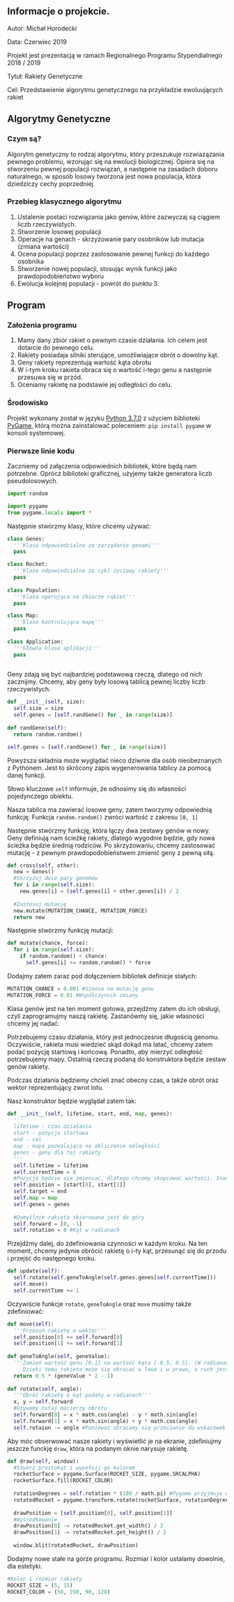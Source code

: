 ## Informacje o projekcie.

Autor: Michał Horodecki

Data: Czerwiec 2019

Projekt jest prezentacją w ramach Regionalnego Programu Stypendialnego 2018 / 2019

Tytuł: Rakiety Genetyczne

Cel: Przedstawienie algorytmu genetycznego na przykładzie ewoluujących rakiet

## Algorytmy Genetyczne

### Czym są?

Algorytm genetyczny to rodzaj algorytmu, który przeszukuje rozwiazązania pewnego problemu, wzorując się na ewolucji biologicznej.
Opiera się na stworzeniu pewnej populacji rozwiązań, a następnie na zasadach doboru naturalnego, w sposób losowy tworzona jest nowa populacja, która dziedziczy cechy poprzedniej.

### Przebieg klasycznego algorytmu

1. Ustalenie postaci rozwiązania jako genów, które zazwyczaj są ciągiem liczb rzeczywistych.
2. Stworzenie losowej populacji
3. Operacje na genach - skrzyżowanie pary osobników lub mutacja (zmiana wartości)
4. Ocena populacji poprzez zastosowanie pewnej funkcji do każdego osobnika
5. Stworzenie nowej populacji, stosując wynik funkcji jako prawdopodobieństwo wyboru
6. Ewolucja kolejnej populacji - powrót do punktu 3.




## Program

### Założenia programu

1. Mamy dany zbiór rakiet o pewnym czasie działania. Ich celem jest dotarcie do pewnego celu.
2. Rakiety posiadaja silniki sterujące, umożliwiające obrót o dowolny kąt.
3. Geny rakiety reprezentują wartość kąta obrotu
4. W i-tym kroku rakieta obraca się o wartość i-tego genu a następnie przesuwa się w przód.
5. Oceniamy rakietę na podstawie jej odległości do celu.



### Środowisko 
Projekt wykonany został w języku [Python 3.7.0](python.org) z użyciem biblioteki [PyGame](pygame.org), którą można zainstalować poleceniem: `pip install pygame` w konsoli systemowej.


### Pierwsze linie kodu

Zaczniemy od załączenia odpowiednich bibliotek, które będą nam potrzebne.
Oprócz biblioteki graficznej, użyjemy także generatora liczb pseudolosowych.

```python
import random

import pygame
from pygame.locals import *
```

Następnie stwórzmy klasy, które chcemy używać:

```python
class Genes:
  '''Klasa odpowiedzialna za zarządanie genami'''
  pass

class Rocket:
  '''Klasa odpowiedzialna za cykl życiowy rakiety'''
  pass
  
class Population:
  '''Klasa operująca na zbiorze rakiet'''
  pass

class Map:
  '''Klasa kontrolująca mapę'''
  pass
  
class Application:
  '''Główna klasa aplikacji'''
  pass
 
```

Geny zdają się być najbardziej podstawową rzeczą, dlatego od nich zacznijmy.
Chcemy, aby geny były losową tablicą pewnej liczby liczb rzeczywistych.

```python
def __init__(self, size):
  self.size = size
  self.genes = [self.randGene() for _ in range(size)]
  
def randGene(self):
  return random.random()
```

```python
self.genes = [self.randGene() for _ in range(size)]
```
Powyższa składnia może wyglądać nieco dziwnie dla osób nieobeznanych z Pythonem.
Jest to skrócony zapis wygenerowania tablicy za pomocą danej funkcji.

Słowo kluczowe `self` informuje, że odnosimy się do własności pojedynczego obiektu.

Nasza tablica ma zawierać losowe geny, zatem tworzymy odpowiednią funkcję.
Funkcja `random.random()` zwróci wartość z zakresu `[0, 1]`

Następnie stwórzmy funkcję, która łączy dwa zestawy genów w nowy.
Geny definiują nam ścieżkę rakiety, dlatego wygodnie będzie, gdy nowa ścieżka będzie średnią rodziców.
Po skrzyżowaniu, chcemy zastosować mutację - z pewnym prawdopodobieństwem zmienić geny z pewną siłą.

```python
def cross(self, other):
  new = Genes()
  #Skrzyżuj dwie pary genomów
  for i in range(self.size):
    new.genes[i] = (self.genes[i] + other.genes[i]) / 2
  
  #Zastosuj mutację
  new.mutate(MUTATION_CHANCE, MUTATION_FORCE)
  return new
```

Następnie stwórzmy funkcję mutacji:
```python
def mutate(chance, force):
  for i in range(self.size):
    if random.random() < chance:
      self.genes[i] += random.random() * force
```

Dodajmy zatem zaraz pod dołączeniem bibliotek definicje stałych:
```python
MUTATION_CHANCE = 0.001 #Szansa na mutację genu
MUTATION_FORCE = 0.01 #Współczynnik zmiany
```

Klasa genów jest na ten moment gotowa, przejdźmy zatem do ich obsługi, czyli zaprogramujmy naszą rakietę.
Zastanówmy się, jakie własności chcemy jej nadać.

Potrzebujemy czasu działania, który jest jednocześnie długością genomu.
Oczywiście, rakieta musi wiedzieć skąd dokąd ma latać, chcemy zatem podać pozycję startową i końcową.
Ponadto, aby mierzyć odległość potrzebujemy mapy. 
Ostatnią rzeczą podaną do konstruktora będzie zestaw genów rakiety.

Podczas działania będziemy chcieli znać obecny czas, a także obrót oraz wektor reprezentujący zwrot lotu.

Nasz konstruktor będzie wyglądał zatem tak:

```python
def __init__(self, lifetime, start, end, map, genes):
  '''
  lifetime - czas działania
  start - pozycja startowa
  end - cel
  map - mapa pozwalająca na obliczenie odległości
  genes - geny dla tej rakiety
  '''
  self.lifetime = lifetime
  self.currentTime = 0
  #Pozycja będzie sie zmieniać, dlatego chcemy skopiować wartości. Inaczej wszystkie rakiety miałyby tę samą pozycję
  self.position = [start[0], start[1]]
  self.target = end
  self.map = map
  self.genes = genes
  
  #Domyślnie rakieta skierowana jest do góry
  self.forward = [0, -1]
  self.rotation = 0 #Kąt w radianach
```

Przejdźmy dalej, do zdefiniowania czynności w każdym kroku.
Na ten moment, chcemy jedynie obrócić rakietę o i-ty kąt, przesunąć się do przodu i przejść do następnego kroku.

```python
def update(self):
  self.rotate(self.geneToAngle(self.genes.genes[self.currentTime]))
  self.move()
  self.currentTime += 1
```
Oczywiście funkcje `rotate`, `geneToAngle` oraz `move` musimy także zdefiniować:

```python
def move(self):
  '''Przesuń rakietę o wektor'''
  self.position[0] += self.forward[0]
  self.position[1] += self.forward[1]
  
def geneToAngle(self, geneValue):
  '''Zamień wartość genu [0,1] na wartość kąta [-0.5, 0.5]. (W radianach)
     Dzięki temu rakieta może się obracać w lewo i w prawo, a ruch jest nieco mniej chaotyczny.'''
  return 0.5 * (geneValue * 2 - 1)
  
def rotate(self, angle):
  '''Obróć rakietę o kąt podany w radianach'''
  x, y = self.forward
  #Używamy tutaj macierzy obrotu
  self.forward[0] = x * math.cos(angle) - y * math.sin(angle)
  self.forward[1] = x * math.sin(angle) + y * math.cos(angle)
  self.rotaion -= angle #Ponieważ obracamy się przeciwnie do wskazówek zegara, to odejmujemy wartość zmiany
```

Aby móc obserwować nasze rakiety i wyświetlić je na ekranie, zdefiniujmy jeszcze funckję `draw`, która na podanym oknie narysuje rakietę.

```python
def draw(self, window):
  #Stwórz prostokąt i wypełnij go kolorem
  rocketSurface = pygame.Surface(ROCKET_SIZE, pygame.SRCALPHA)
  rocketSurface.fill(ROCKET_COLOR)
  
  rotationDegrees = self.rotation * (180 / math.pi) #Pygame przyjmuje wartość kąta w stopniach
  rotatedRocket = pygame.transform.rotate(rocketSurface, rotationDegrees)
  
  drawPosition = [self.position[0], self.position[1]]
  #Wyśrodkowanie
  drawPosition[0] -= rotatedRocket.get_width() / 2
  drawPosition[1] -= rotatedRocket.get_height() / 2
  
  window.blit(rotatedRocket, drawPosition)
```

Dodajmy nowe stałe na górze programu. Rozmiar i kolor ustalamy dowolnie, dla estetyki.
```python
#Kolor i rozmiar rakiety
ROCKET_SIZE = (5, 15)
ROCKET_COLOR = (50, 250, 90, 128)
```

